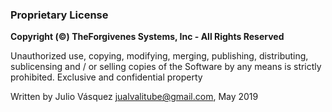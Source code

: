 
### Proprietary License

**Copyright (©) TheForgivenes Systems, Inc - All Rights Reserved**

Unauthorized use, copying, modifying, merging, publishing, distributing, sublicensing and / or selling copies of the Software by any means is strictly prohibited. Exclusive and confidential property

Written by Julio Vásquez <jualvalitube@gmail.com>, May 2019
